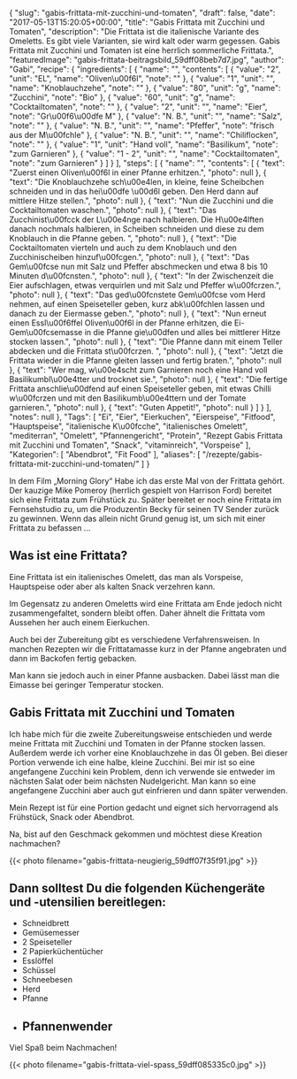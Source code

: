 {
    "slug": "gabis-frittata-mit-zucchini-und-tomaten",
    "draft": false,
    "date": "2017-05-13T15:20:05+00:00",
    "title": "Gabis Frittata mit Zucchini und Tomaten",
    "description": "Die Frittata ist die italienische Variante des Omeletts. Es gibt viele Varianten, sie wird kalt oder warm gegessen. Gabis Frittata mit Zucchini und Tomaten ist eine herrlich sommerliche Frittata.",
    "featuredImage": "gabis-frittata-beitragsbild_59dff08beb7d7.jpg",
    "author": "Gabi",
    "recipe": {
        "ingredients": [
            {
                "name": "",
                "contents": [
                    {
                        "value": "2",
                        "unit": "EL",
                        "name": "Oliven\u00f6l",
                        "note": ""
                    },
                    {
                        "value": "1",
                        "unit": "",
                        "name": "Knoblauchzehe",
                        "note": ""
                    },
                    {
                        "value": "80",
                        "unit": "g",
                        "name": "Zucchini",
                        "note": "Bio"
                    },
                    {
                        "value": "60",
                        "unit": "g",
                        "name": "Cocktailtomaten",
                        "note": ""
                    },
                    {
                        "value": "2",
                        "unit": "",
                        "name": "Eier",
                        "note": "Gr\u00f6\u00dfe M"
                    },
                    {
                        "value": "N. B.",
                        "unit": "",
                        "name": "Salz",
                        "note": ""
                    },
                    {
                        "value": "N. B.",
                        "unit": "",
                        "name": "Pfeffer",
                        "note": "frisch aus der M\u00fchle"
                    },
                    {
                        "value": "N. B.",
                        "unit": "",
                        "name": "Chiliflocken",
                        "note": ""
                    },
                    {
                        "value": "1",
                        "unit": "Hand voll",
                        "name": "Basilikum",
                        "note": "zum Garnieren"
                    },
                    {
                        "value": "1 - 2",
                        "unit": "",
                        "name": "Cocktailtomaten",
                        "note": "zum Garnieren"
                    }
                ]
            }
        ],
        "steps": [
            {
                "name": "",
                "contents": [
                    {
                        "text": "Zuerst einen Oliven\u00f6l in einer Pfanne erhitzen.",
                        "photo": null
                    },
                    {
                        "text": "Die Knoblauchzehe sch\u00e4len, in kleine, feine Scheibchen schneiden und in das hei\u00dfe \u00d6l geben. Den Herd dann auf mittlere Hitze stellen.",
                        "photo": null
                    },
                    {
                        "text": "Nun die Zucchini und die Cocktailtomaten waschen.",
                        "photo": null
                    },
                    {
                        "text": "Das Zucchinist\u00fcck der L\u00e4nge nach halbieren. Die H\u00e4lften danach nochmals halbieren, in Scheiben schneiden und diese zu dem Knoblauch in die Pfanne geben. ",
                        "photo": null
                    },
                    {
                        "text": "Die Cocktailtomaten vierteln und auch zu dem Knoblauch und den Zucchinischeiben hinzuf\u00fcgen.",
                        "photo": null
                    },
                    {
                        "text": "Das Gem\u00fcse nun mit Salz und Pfeffer abschmecken und etwa 8 bis 10 Minuten d\u00fcnsten.",
                        "photo": null
                    },
                    {
                        "text": "In der Zwischenzeit die Eier aufschlagen, etwas verquirlen und mit Salz und Pfeffer w\u00fcrzen.",
                        "photo": null
                    },
                    {
                        "text": "Das ged\u00fcnstete Gem\u00fcse vom Herd nehmen, auf einen Speiseteller geben, kurz abk\u00fchlen lassen und danach zu der Eiermasse geben.",
                        "photo": null
                    },
                    {
                        "text": "Nun erneut einen Essl\u00f6ffel Oliven\u00f6l in der Pfanne erhitzen, die Ei-Gem\u00fcsemasse in die Pfanne gie\u00dfen und alles bei mittlerer Hitze stocken lassen.",
                        "photo": null
                    },
                    {
                        "text": "Die Pfanne dann mit einem Teller abdecken und die Frittata st\u00fcrzen. ",
                        "photo": null
                    },
                    {
                        "text": "Jetzt die Frittata wieder in die Pfanne gleiten lassen und fertig braten.",
                        "photo": null
                    },
                    {
                        "text": "Wer mag, w\u00e4scht zum Garnieren noch eine Hand voll Basilikumbl\u00e4tter und trocknet sie.",
                        "photo": null
                    },
                    {
                        "text": "Die fertige Frittata anschlie\u00dfend auf einen Speiseteller geben, mit etwas Chilli w\u00fcrzen und mit den Basilikumb\u00e4ttern und der Tomate garnieren.",
                        "photo": null
                    },
                    {
                        "text": "Guten Appetit!",
                        "photo": null
                    }
                ]
            }
        ],
        "notes": null
    },
    "Tags": [
        "Ei",
        "Eier",
        "Eierkuchen",
        "Eierspeise",
        "Fitfood",
        "Hauptspeise",
        "italienische K\u00fcche",
        "italienisches Omelett",
        "mediterran",
        "Omelett",
        "Pfannengericht",
        "Protein",
        "Rezept Gabis Frittata mit Zucchini und Tomaten",
        "Snack",
        "vitaminreich",
        "Vorspeise"
    ],
    "Kategorien": [
        "Abendbrot",
        "Fit Food"
    ],
    "aliases": [
        "\/rezepte\/gabis-frittata-mit-zucchini-und-tomaten\/"
    ]
}

In dem Film &#8222;Morning Glory&#8220; Habe ich das erste Mal von der Frittata gehört. Der kauzige Mike Pomeroy (herrlich gespielt von Harrison Ford) bereitet sich eine Frittata zum Frühstück zu. Später bereitet er noch eine Frittata im Fernsehstudio zu, um die Produzentin Becky für seinen TV Sender zurück zu gewinnen. Wenn das allein nicht Grund genug ist, um sich mit einer Frittata zu befassen &#8230;

## Was ist eine Frittata?

Eine Frittata ist ein italienisches Omelett, das man als Vorspeise, Hauptspeise oder aber als kalten Snack verzehren kann.

Im Gegensatz zu anderen Omeletts wird eine Frittata am Ende jedoch nicht zusammengefaltet, sondern bleibt offen. Daher ähnelt die Frittata vom Aussehen her auch einem Eierkuchen.

Auch bei der Zubereitung gibt es verschiedene Verfahrensweisen. In manchen Rezepten wir die Frittatamasse kurz in der Pfanne angebraten und dann im Backofen fertig gebacken.

Man kann sie jedoch auch in einer Pfanne ausbacken. Dabei lässt man die Eimasse bei geringer Temperatur stocken.

 

## Gabis Frittata mit Zucchini und Tomaten

Ich habe mich für die zweite Zubereitungsweise entschieden und werde meine Frittata mit Zucchini und Tomaten in der Pfanne stocken lassen. Außerdem werde ich vorher eine Knoblauchzehe in das Öl geben. Bei dieser Portion verwende ich eine halbe, kleine Zucchini. Bei mir ist so eine angefangene Zucchini kein Problem, denn ich verwende sie entweder im nächsten Salat oder beim nächsten Nudelgericht. Man kann so eine angefangene Zucchini aber auch gut einfrieren und dann später verwenden.

Mein Rezept ist für eine Portion gedacht und eignet sich hervorragend als Frühstück, Snack oder Abendbrot.

 

Na, bist auf den Geschmack gekommen und möchtest diese Kreation nachmachen?

 

{{< photo filename="gabis-frittata-neugierig_59dff07f35f91.jpg" >}}

 

## Dann solltest Du die folgenden Küchengeräte und -utensilien bereitlegen:

 * Schneidbrett
 * Gemüsemesser
 * 2 Speiseteller
 * 2 Papierküchentücher
 * Esslöffel
 * Schüssel
 * Schneebesen
 * Herd
 * Pfanne
 * ## Pfannenwender

Viel Spaß beim Nachmachen!

 

{{< photo filename="gabis-frittata-viel-spass_59dff085335c0.jpg" >}}